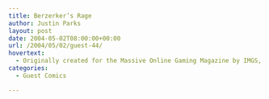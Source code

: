 ```yaml
---
title: Berzerker’s Rage
author: Justin Parks
layout: post
date: 2004-05-02T08:00:00+00:00
url: /2004/05/02/guest-44/
hovertext:
  - Originally created for the Massive Online Gaming Magazine by IMGS, Inc. Never published
categories:
  - Guest Comics

---
```

